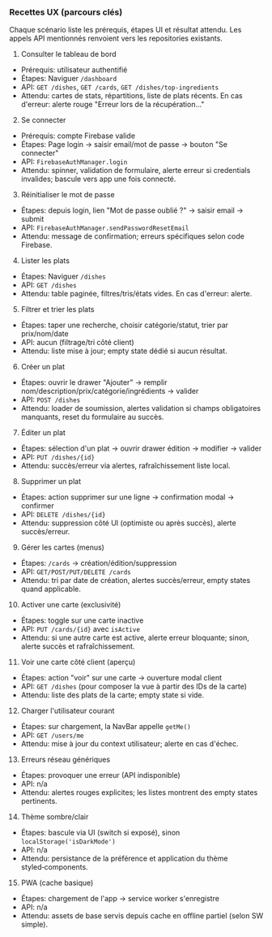 ### Recettes UX (parcours clés)

Chaque scénario liste les prérequis, étapes UI et résultat attendu. Les appels API mentionnés renvoient vers les repositories existants.

1) Consulter le tableau de bord
- Prérequis: utilisateur authentifié
- Étapes: Naviguer `/dashboard`
- API: `GET /dishes`, `GET /cards`, `GET /dishes/top-ingredients`
- Attendu: cartes de stats, répartitions, liste de plats récents. En cas d'erreur: alerte rouge "Erreur lors de la récupération…"

2) Se connecter
- Prérequis: compte Firebase valide
- Étapes: Page login → saisir email/mot de passe → bouton "Se connecter"
- API: `FirebaseAuthManager.login`
- Attendu: spinner, validation de formulaire, alerte erreur si credentials invalides; bascule vers app une fois connecté.

3) Réinitialiser le mot de passe
- Étapes: depuis login, lien "Mot de passe oublié ?" → saisir email → submit
- API: `FirebaseAuthManager.sendPasswordResetEmail`
- Attendu: message de confirmation; erreurs spécifiques selon code Firebase.

4) Lister les plats
- Étapes: Naviguer `/dishes`
- API: `GET /dishes`
- Attendu: table paginée, filtres/tris/états vides. En cas d'erreur: alerte.

5) Filtrer et trier les plats
- Étapes: taper une recherche, choisir catégorie/statut, trier par prix/nom/date
- API: aucun (filtrage/tri côté client)
- Attendu: liste mise à jour; empty state dédié si aucun résultat.

6) Créer un plat
- Étapes: ouvrir le drawer "Ajouter" → remplir nom/description/prix/catégorie/ingrédients → valider
- API: `POST /dishes`
- Attendu: loader de soumission, alertes validation si champs obligatoires manquants, reset du formulaire au succès.

7) Éditer un plat
- Étapes: sélection d'un plat → ouvrir drawer édition → modifier → valider
- API: `PUT /dishes/{id}`
- Attendu: succès/erreur via alertes, rafraîchissement liste local.

8) Supprimer un plat
- Étapes: action supprimer sur une ligne → confirmation modal → confirmer
- API: `DELETE /dishes/{id}`
- Attendu: suppression côté UI (optimiste ou après succès), alerte succès/erreur.

9) Gérer les cartes (menus)
- Étapes: `/cards` → création/édition/suppression
- API: `GET/POST/PUT/DELETE /cards`
- Attendu: tri par date de création, alertes succès/erreur, empty states quand applicable.

10) Activer une carte (exclusivité)
- Étapes: toggle sur une carte inactive
- API: `PUT /cards/{id}` avec `isActive`
- Attendu: si une autre carte est active, alerte erreur bloquante; sinon, alerte succès et rafraîchissement.

11) Voir une carte côté client (aperçu)
- Étapes: action "voir" sur une carte → ouverture modal client
- API: `GET /dishes` (pour composer la vue à partir des IDs de la carte)
- Attendu: liste des plats de la carte; empty state si vide.

12) Charger l'utilisateur courant
- Étapes: sur chargement, la NavBar appelle `getMe()`
- API: `GET /users/me`
- Attendu: mise à jour du context utilisateur; alerte en cas d'échec.

13) Erreurs réseau génériques
- Étapes: provoquer une erreur (API indisponible)
- API: n/a
- Attendu: alertes rouges explicites; les listes montrent des empty states pertinents.

14) Thème sombre/clair
- Étapes: bascule via UI (switch si exposé), sinon `localStorage('isDarkMode')`
- API: n/a
- Attendu: persistance de la préférence et application du thème styled‑components.

15) PWA (cache basique)
- Étapes: chargement de l'app → service worker s'enregistre
- API: n/a
- Attendu: assets de base servis depuis cache en offline partiel (selon SW simple).

